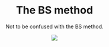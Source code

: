 <h1 align="center">
  The BS method
</h1>
<p align="center">
  Not to be confused with the BS method. 
</p>
<p align="center">
  <a href="https://travis-ci.org/andycasey/the-bs-method/">
    <img src="https://img.shields.io/travis/andycasey/the-bs-method/master.svg"/>
  </a>
</p>
